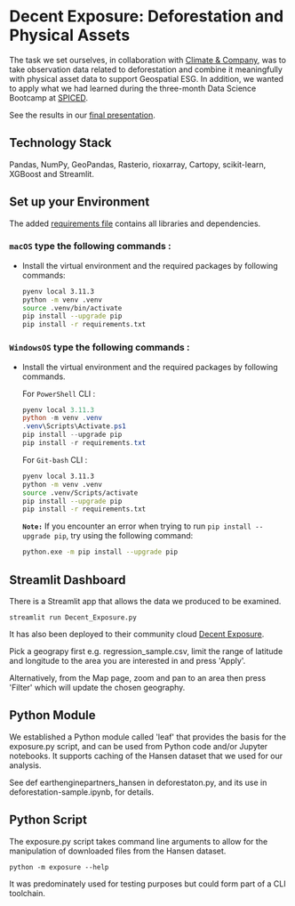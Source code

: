 # Decent Exposure: Deforestation and Physical Assets

The task we set ourselves, in collaboration with [Climate & Company](https://climateandcompany.org), was to take observation data related to deforestation and combine it meaningfully with physical asset data to support Geospatial ESG. In addition, we wanted to apply what we had learned during the three-month Data Science Bootcamp at [SPICED](https://www.spiced-academy.com).

See the results in our [final presentation](docs/decent_exposure_deforestation_and_physical_assets.pdf).

## Technology Stack

Pandas, NumPy, GeoPandas, Rasterio, rioxarray, Cartopy, scikit-learn, XGBoost and Streamlit.

## Set up your Environment

The added [requirements file](requirements.txt) contains all libraries and dependencies.

### **`macOS`** type the following commands : 

- Install the virtual environment and the required packages by following commands:

    ```BASH
    pyenv local 3.11.3
    python -m venv .venv
    source .venv/bin/activate
    pip install --upgrade pip
    pip install -r requirements.txt
    ```
### **`WindowsOS`** type the following commands :

- Install the virtual environment and the required packages by following commands.

   For `PowerShell` CLI :

    ```PowerShell
    pyenv local 3.11.3
    python -m venv .venv
    .venv\Scripts\Activate.ps1
    pip install --upgrade pip
    pip install -r requirements.txt
    ```

    For `Git-bash` CLI :
  
    ```BASH
    pyenv local 3.11.3
    python -m venv .venv
    source .venv/Scripts/activate
    pip install --upgrade pip
    pip install -r requirements.txt
    ```
     **`Note:`**
    If you encounter an error when trying to run `pip install --upgrade pip`, try using the following command:

    ```Bash
    python.exe -m pip install --upgrade pip
    ```

## Streamlit Dashboard

There is a Streamlit app that allows the data we produced to be examined.

```
streamlit run Decent_Exposure.py
```

It has also been deployed to their community cloud [Decent Exposure](https://eudr-exposure.streamlit.app).

Pick a geograpy first e.g. regression_sample.csv, limit the range of latitude and longitude to the area you are interested in and press 'Apply'.

Alternatively, from the Map page, zoom and pan to an area then press 'Filter' which will update the chosen geography.

## Python Module

We established a Python module called 'leaf' that provides the basis for the exposure.py script, and can be used from Python code and/or Jupyter notebooks. It supports caching of the Hansen dataset that we used for our analysis.

See def earthenginepartners_hansen in deforestaton.py, and its use in deforestation-sample.ipynb, for details.

## Python Script

The exposure.py script takes command line arguments to allow for the manipulation of downloaded files from the Hansen dataset.

```
python -m exposure --help
```

It was predominately used for testing purposes but could form part of a CLI toolchain.




